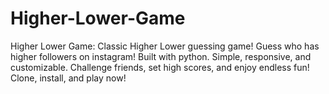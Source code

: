 # Higher-Lower-Game
Higher Lower Game: Classic Higher Lower guessing game! Guess who has higher followers on instagram! Built with python. Simple, responsive, and customizable. Challenge friends, set high scores, and enjoy endless fun! Clone, install, and play now!
